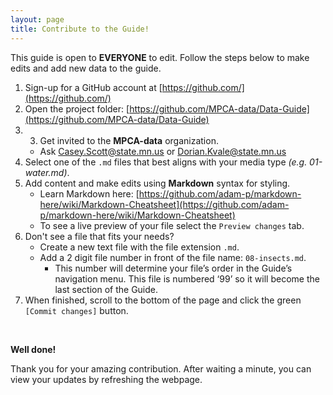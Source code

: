 ```yaml
---
layout: page
title: Contribute to the Guide!
---
```


<p class="message">
 
This guide is open to **EVERYONE** to edit. Follow the steps below to make edits and add new data to the guide.

</p>
  
1. Sign-up for a GitHub account at [https://github.com/](https://github.com/)  
1. Open the project folder:  [https://github.com/MPCA-data/Data-Guide](https://github.com/MPCA-data/Data-Guide)
1. 3.	Get invited to the __MPCA-data__ organization.
    - Ask Casey.Scott@state.mn.us or Dorian.Kvale@state.mn.us
1. Select one of the `.md` files that best aligns with your media type _(e.g. 01-water.md)_.
1. Add content and make edits using __Markdown__ syntax for styling.
    - Learn Markdown here: [https://github.com/adam-p/markdown-here/wiki/Markdown-Cheatsheet](https://github.com/adam-p/markdown-here/wiki/Markdown-Cheatsheet)
    - To see a live preview of your file select the `Preview changes` tab.
1. Don't see a file that fits your needs? 
    - Create a new text file with the file extension `.md`.
    - Add a 2 digit file number in front of the file name: `08-insects.md`.
        - This number will determine your file’s order in the Guide’s navigation menu. This file is numbered ‘99’ so it will become the last section of the Guide.
1. When finished, scroll to the bottom of the page and click the green `[Commit changes]` button.

<br>

__Well done!__ 

Thank you for your amazing contribution. After waiting a minute, you can view your updates by refreshing the webpage.
